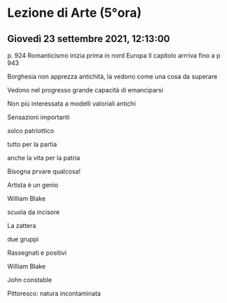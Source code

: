 # Lezione di Arte (5°ora)
## Giovedì 23 settembre 2021, 12:13:00

p. 924
Romanticismo inizia prima in nord Europa
Il capitolo arrriva fino a p 943


Borghesia non apprezza antichità, la vedono come una cosa da superare

Vedono nel progresso grande capacità di emanciparsi

Non più interessata a modelli valoriali antichi


Sensazioni importanti

solco patriottico

tutto per la partia

anche la vita per la patria

Bisogna prvare qualcosa! 


Artista è un genio


William
Blake

scuola da incisore

La zattera

due gruppi




Rassegnati e positivi



William Blake



John constable


Pittoresco: natura incontaminata
<!--stackedit_data:
eyJoaXN0b3J5IjpbMTk3NzMyMDg1MSw2MDA2ODg5MjYsMzMxNT
I2OTcwLC0xNzY0MTg4ODg0LC0zOTUyNDc1MywtMzAzOTQxNTIs
NDQ4MDY2OTg5XX0=
-->